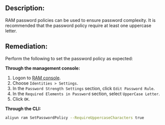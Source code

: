 ## Description:

RAM password policies can be used to ensure password complexity. It is recommended
that the password policy require at least one uppercase letter.

## Remediation:

Perform the following to set the password policy as expected:

**Through the management console:**

1. Logon to [RAM console](https://ram.console.aliyun.com/overview).
2. Choose `Identities > Settings`.
3. In the `Password Strength Settings` section, click `Edit Password Rule`.
4. In the `Required Elements in Password` section, select `UpperCase Letter`.
5. Click `OK`.

**Through the CLI:**

```bash
aliyun ram SetPasswordPolicy --RequireUppercaseCharacters true
```